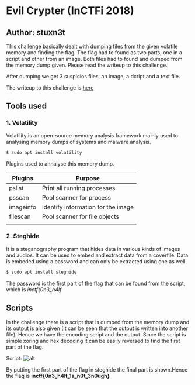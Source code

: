 # Evil Crypter (InCTFi 2018)
## Author: stuxn3t

This challenge basically dealt with dumping files from the given volatile memory and finding the flag. The flag had to found as two parts, one in a script and other from an image. Both files had to found and dumped from the memory dump given. Please read the writeup to this challenge.

After dumping we get 3 suspicios files, an image, a dcript and a text file.

The writeup to this challenge is  [here](https://volatilevirus.home.blog/2018/10/12/inctf-2018-evil-crypter-writeup/)

## Tools used 

### 1. Volatility
Volatility is an open-source memory analysis framework mainly used to analysing memory dumps of systems and malware analysis.
```bash
$ sudo apt install volatility
```
Plugins used to annalyse this memory dump.

| Plugins   | Purpose                            |
| -------   |----------------------------------- |
| pslist    |Print all running processes         |
| psscan    |Pool scanner for process            |
| imageinfo |Identify information for the image  |
| filescan  |Pool scanner for file objects       |
|           |                                    |

### 2. Steghide
It is a steganography program that hides data in various kinds of images and audios. It can be used to embed and extract data from a coverfile. Data is embeded using a password and can only be extracted using one as well.

```bash
$ sudo apt install steghide
```
The password is the first part of the flag that can be found from the script, which is *inctf{0n3_h4lf* 

## Scripts
In the challenge there is a script that is dumped from the memory dump and its output is also given (It can be seen  that the output is written into another file). Hence we have the encoding script and the output. Since the script is simple xoring and hex decoding it can be easily reversed to find the first part of the flag.

Script:
![alt](/Forensics/Memory/2018/InCTFi/img/script.png)

By putting the first part of the flag in steghide the final part is shown.Hence the flag is **inctf{0n3_h4lf_1s_n0t_3n0ugh}**
